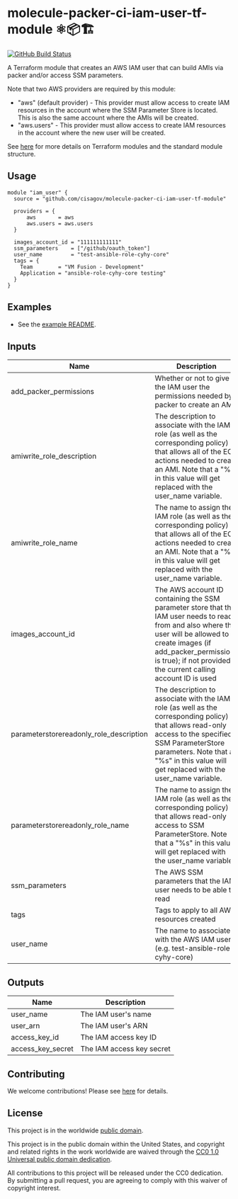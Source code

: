 # molecule-packer-ci-iam-user-tf-module ⚛️📦🏗 #

[![GitHub Build Status](https://github.com/cisagov/molecule-packer-ci-iam-user-tf-module/workflows/build/badge.svg)](https://github.com/cisagov/molecule-packer-ci-iam-user-tf-module/actions)

A Terraform module that creates an AWS IAM user that can build AMIs via
packer and/or access SSM parameters.

Note that two AWS providers are required by this module:

* "aws" (default provider) - This provider must allow access to create IAM
  resources in the account where the SSM Parameter Store is located.  This
  is also the same account where the AMIs will be created.
* "aws.users" - This provider must allow access to create IAM resources in
  the account where the new user will be created.

See [here](https://www.terraform.io/docs/modules/index.html) for more
details on Terraform modules and the standard module structure.

## Usage ##

```hcl
module "iam_user" {
  source = "github.com/cisagov/molecule-packer-ci-iam-user-tf-module"

  providers = {
      aws       = aws
      aws.users = aws.users
  }

  images_account_id = "111111111111"
  ssm_parameters    = ["/github/oauth_token"]
  user_name         = "test-ansible-role-cyhy-core"
  tags = {
    Team        = "VM Fusion - Development"
    Application = "ansible-role-cyhy-core testing"
  }
}
```

## Examples ##

* See the [example README](examples/README.md).

## Inputs ##

| Name | Description | Type | Default | Required |
|------|-------------|:----:|:-------:|:--------:|
| add_packer_permissions | Whether or not to give the IAM user the permissions needed by packer to create an AMI | bool | `false` | no |
| amiwrite_role_description | The description to associate with the IAM role (as well as the corresponding policy) that allows all of the EC2 actions needed to create an AMI.  Note that a \"%s\" in this value will get replaced with the user_name variable. | string | `Allows access to all of the EC2 actions needed to create an AMI for %s.` | no |
| amiwrite_role_name | The name to assign the IAM role (as well as the corresponding policy) that allows all of the EC2 actions needed to create an AMI.  Note that a \"%s\" in this value will get replaced with the user_name variable. | string | `EC2AMIWrite-%s` | no |
| images_account_id | The AWS account ID containing the SSM parameter store that the IAM user needs to read from and also where the user will be allowed to create images (if add_packer_permissions is true); if not provided, the current calling account ID is used | string | ID of calling account | no |
| parameterstorereadonly_role_description | The description to associate with the IAM role (as well as the corresponding policy) that allows read-only access to the specified SSM ParameterStore parameters.  Note that a \"%s\" in this value will get replaced with the user_name variable. | string | `Allows read-only access to SSM ParameterStore required for %s.` | no |
| parameterstorereadonly_role_name | The name to assign the IAM role (as well as the corresponding policy) that allows read-only access to SSM ParameterStore.  Note that a \"%s\" in this value will get replaced with the user_name variable. | string | `ParameterStoreReadOnly-%s` | no |
| ssm_parameters | The AWS SSM parameters that the IAM user needs to be able to read | list(string) | | yes |
| tags | Tags to apply to all AWS resources created | map(string) | `{}` | no |
| user_name | The name to associate with the AWS IAM user (e.g. test-ansible-role-cyhy-core) | string | | yes |

## Outputs ##

| Name | Description |
|------|-------------|
| user_name | The IAM user's name |
| user_arn | The IAM user's ARN |
| access_key_id | The IAM access key ID |
| access_key_secret | The IAM access key secret |

## Contributing ##

We welcome contributions!  Please see [here](CONTRIBUTING.md) for
details.

## License ##

This project is in the worldwide [public domain](LICENSE).

This project is in the public domain within the United States, and
copyright and related rights in the work worldwide are waived through
the [CC0 1.0 Universal public domain
dedication](https://creativecommons.org/publicdomain/zero/1.0/).

All contributions to this project will be released under the CC0
dedication. By submitting a pull request, you are agreeing to comply
with this waiver of copyright interest.
